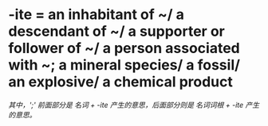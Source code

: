 # -ite = an inhabitant of ~/ a descendant of ~/ a supporter or follower of ~/ a person associated with ~; a mineral species/ a fossil/ an explosive/ a chemical product

*其中，';' 前面部分是 名词 + -ite 产生的意思，后面部分则是 名词词根 + -ite 产生的意思。*